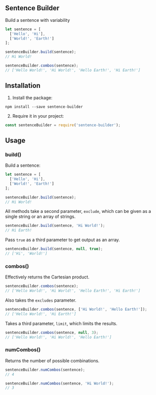 ## Sentence Builder

Build a sentence with variability

```javascript
let sentence = [
  ['Hello', 'Hi'],
  ['World!', 'Earth!']
];

sentenceBuilder.build(sentence);
// Hi World!

sentenceBuilder.combos(sentence);
// ['Hello World!', 'Hi World!', 'Hello Earth!', 'Hi Earth!']
```

## Installation
1. Install the package: 
```
npm install --save sentence-builder
```

2. Require it in your project: 
```javascript
const sentenceBuilder = require('sentence-builder');
```

## Usage

### build()
Build a sentence:
```javascript
let sentence = [
  ['Hello', 'Hi'],
  ['World!', 'Earth!']
];

sentenceBuilder.build(sentence);
// Hi World!
```

All methods take a second parameter, `exclude`, which can be given as a single string or an array of strings.
```javascript
sentenceBuilder.build(sentence, 'Hi World!');
// Hi Earth!
```

Pass `true` as a third parameter to get output as an array.
```javascript
sentenceBuilder.build(sentence, null, true);
// ['Hi', 'World!']
```

### combos()
Effectively returns the Cartesian product.
```javascript
sentenceBuilder.combos(sentence);
// ['Hello World!', 'Hi World!', 'Hello Earth!', 'Hi Earth!']
```

Also takes the `excludes` parameter.
```javascript
sentenceBuilder.combos(sentence, ['Hi World!', 'Hello Earth!']);
// ['Hello World!', 'Hi Earth!']
```

Takes a third parameter, `limit`, which limits the results.
```javascript
sentenceBuilder.combos(sentence, null, 3);
// ['Hello World!', 'Hi World!', 'Hello Earth!']
```

### numCombos()
Returns the number of possible combinations.
```javascript
sentenceBuilder.numCombos(sentence);
// 4

sentenceBuilder.numCombos(sentence, 'Hi World!');
// 3
```

